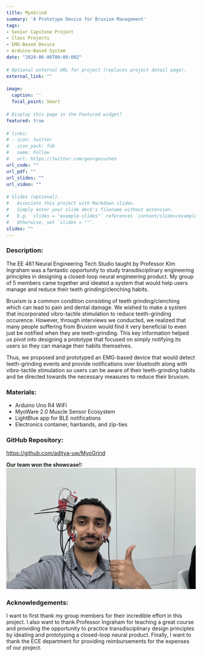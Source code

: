 ```yaml
---
title: MyoGrind
summary: 'A Prototype Device for Bruxism Management'
tags:
- Senior Capstone Project
- Class Projects
- EMG-Based Device
- Arduino-Based System
date: "2024-06-06T00:00:00Z"

# Optional external URL for project (replaces project detail page).
external_link: ""

image:
  caption: ''
  focal_point: Smart

# Display this page in the Featured widget?
featured: true

# links:
# - icon: twitter
#   icon_pack: fab
#   name: Follow
#   url: https://twitter.com/georgecushen
url_code: ""
url_pdf: ""
url_slides: ""
url_video: ""

# Slides (optional).
#   Associate this project with Markdown slides.
#   Simply enter your slide deck's filename without extension.
#   E.g. `slides = "example-slides"` references `content/slides/example-slides.md`.
#   Otherwise, set `slides = ""`.
slides: ""
---
```


### Description:
The EE 461 Neural Engineering Tech Studio taught by Professor Kim Ingraham was a fantastic opportunity to study transdisciplinary engineering principles in designing a closed-loop neural engineering product. My group of 5 members came together and ideated a system that would help users manage and reduce their teeth grinding/clenching habits. 

Bruxism is a common condition consisting of teeth grinding/clenching which can lead to pain and dental damage. We wished to make a system that incorporated vibro-tactile stimulation to reduce teeth-grinding occurence. However, through interviews we conducted, we realized that many people suffering from Bruxism would find it very beneficial to even just be notified when they are teeth-grinding. This key information helped us pivot into designing a prototype that focused on simply notifying its users so they can manage their habits themselves.

Thus, we proposed and prototyped an EMG-based device that would detect teeth-grinding events and provide notifications over bluetooth along with vibro-tactile stimulation so users can be aware of their teeth-grinding habits and be directed towards the necessary measures to reduce their bruxism.

### Materials:
- Arduino Uno R4 WiFi
- MyoWare 2.0 Muscle Sensor Ecosystem
- LightBlue app for BLE notifications
- Electronics container, hairbands, and zip-ties

### GitHub Repository: 
https://github.com/aditya-uw/MyoGrind

**Our team won the showcase!:** ![Group Photo](./project_demo.JPG "Group MyoGrind (left to right): Poojitha Arangam, Elijah Reeb, Aditya Krishna, Frenda Lin, and Emily Rodgers")

### Acknowledgements:
I want to first thank my group members for their incredible effort in this project. I also want to thank Professor Ingraham for teaching a great course and providing the opportunity to practice transdisciplinary design principles by ideating and prototyping a closed-loop neural product. Finally, I want to thank the ECE department for providing reimbursements for the expenses of our project.

